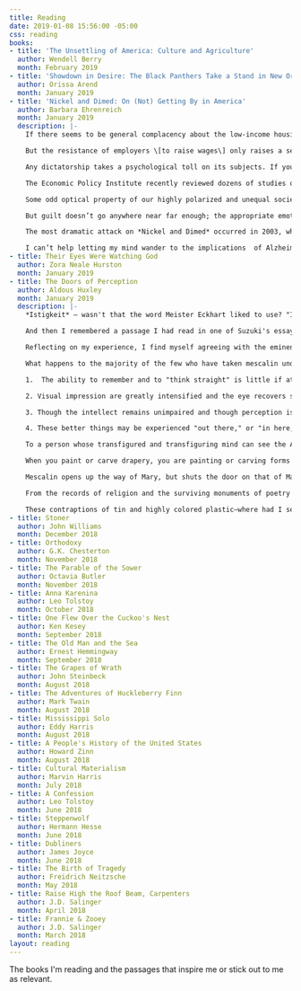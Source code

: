 ```yaml
---
title: Reading
date: 2019-01-08 15:56:00 -05:00
css: reading
books:
- title: 'The Unsettling of America: Culture and Agriculture'
  author: Wendell Berry
  month: February 2019
- title: 'Showdown in Desire: The Black Panthers Take a Stand in New Orleans'
  author: Orissa Arend
  month: January 2019
- title: 'Nickel and Dimed: On (Not) Getting By in America'
  author: Barbara Ehrenreich
  month: January 2019
  description: |-
    If there seems to be general complacency about the low-income housing crisis, this is partly because it is no no way reflected in the official poverty rate, which has remained for the past several years at a soothingly low 13 percent or so. The reason for the disconnect between the actual housing nightmare of the poor and “poverty,” as officially defined, is simple: the official poverty level is still calculated by the archaic method of taking the bare-bones cost of food for a family of a given size and multiplying this number by three. Yet food is relatively inflation-proof, at least compared with rent. In the early 1960s, when this method of calculating poverty was devised, food accounted for 24 percent of the average family budget (not 33 percent even then, it should be noted) and housing 29 percent. In 1999, food took up only 16 percent of the family budget, while housing had soared to 37 percent. So the choice of food as the basis for calculating family budgets seems fairly arbitrary today; we might as well abolish poverty altogether, at least on paper, by defining a subsistence budget as some multiple of average expenditures on comic books or dental floss. (p. 200)

    But the resistance of employers \[to raise wages\] only raises a second and ultimately more intractable question: Why isn’t this resistance met by more effective counter-pressure from the workers themselves? In evading and warding off wage increases, employers are of course behaving in an economically rational fashion; their business isn’t to make their employees more comfortable and secure but to maximize the bottom line. So why don’t employees behave in an equally rational fashion, demanding higher wages of their employers or seeking out better-paying jobs? The assumption behind the law of supply and demand, as it applies to labor, is that workers will sort themselves out as effectively as marbles on an inclined plane — gravitating to the better-paying jobs and either leaving the recalcitrant employers behind or forcing them to up the pay. “Economic man,” that great abstraction of economic science, is supposed to do whatever it takes, within certain limits, to maximize his economic advantage. … So if low-wage workers do not always behave in an economically rational way, that is, as free agents within a capitalist democracy, it is because they dwell in a place that is neither free nor in any way democratic \[Ehrenreich cites the tedious application process, the lack of transparency about wages and benefits, subliminal and overt efforts by corporations to dissuade employee organization, and invasive drug-testing procedures and interview tactics that seem to be designed to force applicants into submission, among many other factors\]. When you enter the low-wage workplace—and many of the medium-wage workplaces as well—you check your civil liberties at the door, leave America and all it supposedly stands for behind, and learn to zip your lips for the duration of the shift. The consequences of this routine surrender go beyond the issues of wages and poverty. We can hardly pride ourselves on being the world’s preeminent democracy, after all, if large numbers of citizens spend half their waking hours in what amounts, in plain terms, to a dictatorship. (p. 204-205, 210)

    Any dictatorship takes a psychological toll on its subjects. If you are treated as an untrustworthy person—a potential slacker, drug addicts, or thief—you may begin to feel less trustworthy yourself. If you are constantly reminded of your lowly position in the social hierarchy, whether by individual managers or by a plethora of impersonal rules, you begin to accept that unfortunate status. To draw for a moment from an entirely different corner of my life, that part of me still attached to the biological sciences, there is ample evidence that animals—rats and monkeys, for example—that are forced into subordinate status within their social systems adapt their brain chemistry accordingly, becoming “depressed” in humanlike ways. Their behavior is anxious and withdrawn; the level of serotonin (the neurotransmitter boosted by some antidepressants) declines in their brains. And—what is especially relevant here—they avoid fighting even in self-defense. Humans are, of course, vastly more complicated; even in situations of extreme subordination, we can pump up our self-esteem with thoughts of our families, our religion, our hopes for the future. But as much as any other social animal, and more so than many, we depend for our self-image on the humans immediately around us—to the point of altering our perceptions of the world so as to fit in with theirs. My guess is that the indignities imposed on so many low-wage workers—the drugs tests, the constant surveillance, being “reamed out” by managers—are part of what keeps wages low. If you’re made to feel unworthy enough, you may come to think that what you’re paid is what you are actually worth. It is hard to image any other function for workplace authoritarianism. … There seems to be a vicious cycle at work here, making ours not just an economy but a culture of extreme inequality. (p. 210-211, 212)

    The Economic Policy Institute recently reviewed dozens of studies of what constitutes a “living wage” and came up with an average figure of $30,000 a year for a family of one adult and two children, which amounts to a wage of $14 an hours. This is not the very minimum such a family could live on; the budget includes health insurance, a telephone, and child care at a licensed center, for examples, which are well beyond the reach of millions. … Employers will look at that $30,000 figure, which is over twice what they currently pay entry-level workers, and see nothing but bankruptcy ahead. Indeed, it is probably impossible for the private sector to provide everyone with an adequate standard of living through wages, or even wages plus benefits, alone: too much of what we need, such as reliable child care, is just too expensive, even for middle-class families. Most civilized nations compensate for the inadequacy of wages by providing relatively generous public services such as health insurance, free or subsidized child care, subsidized housing, and effective public transportation. But the United States, for all its wealth, leaves it citizens to fend for themselves—facing market-based rents, for examples, on their wages alone. (p. 214)

    Some odd optical property of our highly polarized and unequal society makes the poor almost invisible to their economic superiors The poor can see the affluent easily enough—on television, for examples, or on the covers of magazines. But the affluent rarely see the poor or, if they do catch sight of them in some public space, rarely know what they’re seeing, since the poor are usually able to disguise themselves as members of the more comfortable classes. … Among the reasons he and others have cited for the blindness of the affluent is the fact that they are less and less likely to share spaces and services with the poor. As public schools and other public services deteriorate, those who can afford to do so send their children to private schools and spend their off-hours in private spaces, health clubs, for example, instead of the local park. They don’t ride on public buses and subways. They withdraw from mixed neighborhoods into distant suburbs, gated communities, or guarded apartment towers; they shop in stores that, in line with the prevailing “market segmentation,” are designed to appeal to the affluent alone. (p. 216-217)

    But guilt doesn’t go anywhere near far enough; the appropriate emotion is shame—shame at our own dependency, in this case, on the underpaid labor of others. When someone works for less pay that she can live on—when, for example, she goes hungry so that you can eat more cheaply and conveniently—then she has made a great sacrifice for you, she has made you a gift of some part of her abilities, her health, and her life. The “working poor,” as they are approvingly termed, are in fact the major philanthropists of our society. The neglect their own children so that the children of theirs will be cared for; they live in substandard housing so that other homes will be shiny and perfect; they endure privation so that inflation will be low and stock prices high. To be a member of the working poor is to be an anonymous donor, a nameless benefactor, to everyone else. As Gail, one of my restaurant coworkers put it, “you give and you give.” (p. 221)

    The most dramatic attack on *Nickel and Dimed* occurred in 2003, when the University of North Carolina at Chapel Hill assigned the book to all incoming students. This prompted a group of conservative students and state legislatures to hold a press conference denouncing *Nickel and Dimed* as a “classic Marxist rant” and a work of “intellectual pornography with no redeeming characteristics.” The group proceeded to take out a full-page ad in the Raleigh News and Observer, which had little to say about the book, but charged me with being a Marxist, an atheist and a dedicated enemy of the American family—this last proven by my longstanding conviction that families headed by single mothers are as deserving of support as those headed by married couples. (p. 225)

    I can’t help letting my mind wander to the implications  of Alzheimer’s disease for the theory of an immortal soul. Who wants an afterlife if the immediate pre-afterlife is spent clutching the arms of a wheelchair, head bent back at a forty-five-degree angle, eyes and mouth wide open and equally mute, like so many of my charges at the Woodcrest? Is the “soul” that lives forever the one we posses at the moment of death, in which case heaven must look something like the Woodcrest, with plenty of CNAs and dietary aides to take care of those who died in a state of mental decomposition? Or is it our personally best soul—say, the one that indwells in us at the height of our cognitive powers and moral aspirations? In which case, it can’t possibly matter whether demented diabetics eat cupcakes or not, because from a purely soteriological standpoint, they’re already dead. The preaching goes on, interrupted with dutiful “amens.” It would be nice if someone who read this sad-eyed crowd the Sermon on the Mount, accompanied by a rousing commentary on income inequality and the need for a hike in the minimum wage. But Jesus makes his appearance here only as a corpse; the living man, the wine-guzzling vagrant and precocious socialist, is never once mentioned, nor anything he ever had to say. Christ crucified rules, and it may be that the true business of modern Christianity is to crucify him again and again so that he can never get a word out of his mouth. I would like to stay around for the speaking in tongues, should it occur, but the mosquitoes, worked into a frenzy by all this talk of His blood, are launching a full-scale attack. I get up to leave, timing my exit for when the preacher’s metronomic head movements have him looking the other way, and walk out to search for my car, half expecting to find Jesus out there in the dark, gagged and tethered to a tent pole. (p. 68-69)
- title: Their Eyes Were Watching God
  author: Zora Neale Hurston
  month: January 2019
- title: The Doors of Perception
  author: Aldous Huxley
  month: January 2019
  description: |-
    *Istigkeit* – wasn't that the word Meister Eckhart liked to use? "Is-ness." The Being of Platonic philosophy – except that Plato seems to have made the enormous, the grotesque mistake of separating Being from becoming and identifying it with the mathematical abstraction of the Idea. He could never, poor fellow, have seen a bunch of flowers shining with their own inner light and all but quivering under the pressure of the significance with which they were charged; could never have perceived that what rose and iris and carnation so intensely signified was nothing more, and nothing less, than what they were–a transience that was yet eternal life, a perpetual perishing that was at the same time pure Being, a bundle of minute, unique particulars in which, by some unspeakable and yet self-evident paradox, was to be seen the divine source of all existence. (p. 17-18)

    And then I remembered a passage I had read in one of Suzuki's essays. "What is the Dharma-Body of the Buddha?" ("The Dharma-Body of the Buddha" is another way of saying Mind, Suchness, the Void, the Godhead.) The question is asked in a Zen monastery by an earnest and bewildered novice. And with prompt irrelevance the Master answers, "the hedge at the bottom of the garden." It had been, when I read it, only a vaguely pregnant piece of nonsense. Now it was all clear as day, as evident as Euclid. Of course the Dharma-Body of the Buddha was the hedge at the bottom of the garden. At the same time, and no less obviously, it was these flowers, it was anything that I–or rather the blessed Not-I, released for a moment from my throttling embrace–cared to look at. (p. 18-19)

    Reflecting on my experience, I find myself agreeing with the eminent Cambridge philosopher Dr. C. D. Broad, "that we should do well to consider much more seriously than we have hitherto been inclined to do the type of theory which Bergson put forward in connection with memory and sense perception. The suggestion is that the function of the brain and nervous system and sense organs is in the main *eliminative* and not productive. Each person is at each moment capable of remembering all that has ever happened to him and of perceiving everything that is happening everywhere in the universe. The function of the brain and nervous system is to protect us from being overwhelmed and confused by this mass of largely useless and irrelevant knowledge, by shutting out most of what we should otherwise perceive or remember at any moment, and leaving only that very small and special selection which is likely to be practically useful." According to such a theory, each one of us is potentially Mind at Large. But in so far as we are animals, our business is at all costs to survive. To make biological survival possible, Mind at Large has to be funneled through the reducing valve of the brain and nervous system, What comes out at the other end is a measly trickle of the kind of consciousness which will help us to stay alive on the surface of this particular planet. To formulate and express the contents of this reduced awareness, man has invented and endlessly elaborated those symbol-systems and implicit philosophies we call languages. Every individual is at once the beneficiary and the victim of the linguistic tradition into which he has been born–the beneficiary inasmuch as language gives access to the accumulated records of other people's experience, the victim in so far as it confirms him in the belief that reduced awareness is the only awareness and as it bedevils his sense of reality, so that he is all to apt to take his concepts for data, his words for actual things.  ... Most people, most of the time, know only what comes through the reducing valve and is consecrated as genuinely real by the local language. Certain persons, however, seem to be born with a kind of by-pass that circumvents the reducing valve. In others temporary by-passes may be acquired either spontaneously, or as the result of deliberate "spiritual experiences," or through hypnosis, or by means of drugs. (p.22-24)

    What happens to the majority of the few who have taken mescalin under supervision can be summarized as follows:

    1.  The ability to remember and to "think straight" is little if at all reduced. (Listening to the recordings of my conversation under the influence of the drug, I cannot discover that I was then any stupider that I am at ordinary times.)

    2. Visual impression are greatly intensified and the eye recovers some of the perceptual innocence of childhood, when the sensum was not immediately and automatically subordinated to the concept. Interest in space is diminished and interest in time falls almost to zero.

    3. Though the intellect remains unimpaired and though perception is enormously improved, the will suffers a profound change for the worse. The mescalin taker sees no reason for doing anything in particular and finds most of the causes for which, at ordinary times, he was prepared to act and suffer, profoundly uninteresting. He can't be bothered with them, for the good reason that he has better things to think about.

    4. These better things may be experienced "out there," or "in here," or in both worlds, the inner and the outer, simultaneously or successively. That they *are* better seems to be self-evident to all mescalin takers who come to the drug with a sound liver and an untroubled mind (p. 25-26)

    To a person whose transfigured and transfiguring mind can see the All in every *this*, the first-rateness or tenth-rate-ness of even a religious painting will be a matter of the most sovereign indifference. Art, I suppose, is only for beginners, or else for those resolute dead-enders, who have made up their minds to be content with the *ersatz* of Suchness, with symbols rather than with what they signify, with the elegantly composed recipe in lieu of the actual dinner (p. 29-30)

    When you paint or carve drapery, you are painting or carving forms which, for all practical purposes, are non-representational. ... But this is not the whole story. Draperies, as I had now discovered, are much more than devices for the introduction of non-representational forms into naturalistic paintings and sculptures. What the rest of us see only under the influence of mescalin, the artist is congenitally equipped to see all the time. His perception is not limited to what is biologically or socially useful. A little of the knowledge belonging to Mind at Large oozes past the reducing valve of brain and ego, into his consciousness. It is a knowledge of the intrinsic significance of every existent. For the artist, as for the mescalin taker, draperies are living hieroglyphs that stand in some peculiarly express way for the unfathomable mystery of pure being. (p. 31, 33)

    Mescalin opens up the way of Mary, but shuts the door on that of Martha. It gives access to contemplation–but to a contemplation that is incompatible with action and even with the will to action, the very thought of action. ... Over against the *arhat,* retreating from appearances into an entirely transcendental Nirvana, stands the Bodhisattva, for whom Suchness and the world of contingencies are one, and for whose boundless compassion every one of those contingencies is an occasion not only for transfiguring insight, but also for the most practical charity. (p. 41-42)

    From the records of religion and the surviving monuments of poetry and the plastic arts it is very plain that, at most times and in most places, men have attached more importance to the inscape than to objective existents, have felt that what they saw with their eyes shut possessed a spiritually higher significance than what they saw with their eyes open. ... Because of their doctrine of the Word made flesh, Christians should have been able, from the first, to adopt a similar attitude towards the universe around them. But because of the doctrine of the Fall, they found it very hard to do so. As recently as three hundred years ago an expression of thoroughgoing world denial and even world condemnation was both orthodox and comprehensible. "We should feel wonder at nothing at all in Nature except only the Incarnation of Christ." (p. 46-47)

    These contraptions of tin and highly colored plastic–where had I seen them before? In every picture gallery that exhibits the latest in non-representational art. (p. 49)
- title: Stoner
  author: John Williams
  month: December 2018
- title: Orthodoxy
  author: G.K. Chesterton
  month: November 2018
- title: The Parable of the Sower
  author: Octavia Butler
  month: November 2018
- title: Anna Karenina
  author: Leo Tolstoy
  month: October 2018
- title: One Flew Over the Cuckoo's Nest
  author: Ken Kesey
  month: September 2018
- title: The Old Man and the Sea
  author: Ernest Hemmingway
  month: September 2018
- title: The Grapes of Wrath
  author: John Steinbeck
  month: August 2018
- title: The Adventures of Huckleberry Finn
  author: Mark Twain
  month: August 2018
- title: Mississippi Solo
  author: Eddy Harris
  month: August 2018
- title: A People's History of the United States
  author: Howard Zinn
  month: August 2018
- title: Cultural Materialism
  author: Marvin Harris
  month: July 2018
- title: A Confession
  author: Leo Tolstoy
  month: June 2018
- title: Steppenwolf
  author: Hermann Hesse
  month: June 2018
- title: Dubliners
  author: James Joyce
  month: June 2018
- title: The Birth of Tragedy
  author: Freidrich Neitzsche
  month: May 2018
- title: Raise High the Roof Beam, Carpenters
  author: J.D. Salinger
  month: April 2018
- title: Frannie & Zooey
  author: J.D. Salinger
  month: March 2018
layout: reading
---
```


The books I'm reading and the passages that inspire me or stick out to me as relevant.
